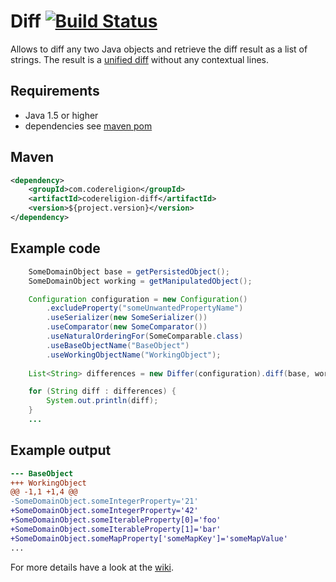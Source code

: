 # Diff [![Build Status](https://ssl.webpack.de/secure-jenkins.codereligion.com/buildStatus/icon?job=codereligion-diff-master-build-flow)](http://jenkins.codereligion.com/view/codereligion-diff/job/codereligion-diff-master-build-flow/)

Allows to diff any two Java objects and retrieve the diff result as a list of strings.
The result is a [unified diff](http://en.wikipedia.org/wiki/Diff#Unified_format) without any contextual lines.

## Requirements
* Java 1.5 or higher
* dependencies see [maven pom](pom.xml)

## Maven ##
```xml
<dependency>
	<groupId>com.codereligion</groupId>
	<artifactId>codereligion-diff</artifactId>
	<version>${project.version}</version>
</dependency>
```

## Example code
```java
    SomeDomainObject base = getPersistedObject();
    SomeDomainObject working = getManipulatedObject();

    Configuration configuration = new Configuration()
        .excludeProperty("someUnwantedPropertyName")
        .useSerializer(new SomeSerializer())
        .useComparator(new SomeComparator())
        .useNaturalOrderingFor(SomeComparable.class)
        .useBaseObjectName("BaseObject")
        .useWorkingObjectName("WorkingObject");
		
    List<String> differences = new Differ(configuration).diff(base, working);

    for (String diff : differences) {
        System.out.println(diff);
    }
	...
```

## Example output
```diff
--- BaseObject
+++ WorkingObject
@@ -1,1 +1,4 @@
-SomeDomainObject.someIntegerProperty='21'
+SomeDomainObject.someIntegerProperty='42'
+SomeDomainObject.someIterableProperty[0]='foo'
+SomeDomainObject.someIterableProperty[1]='bar'
+SomeDomainObject.someMapProperty['someMapKey']='someMapValue'
...
```

For more details have a look at the [wiki](https://github.com/codereligion/diff/wiki).
